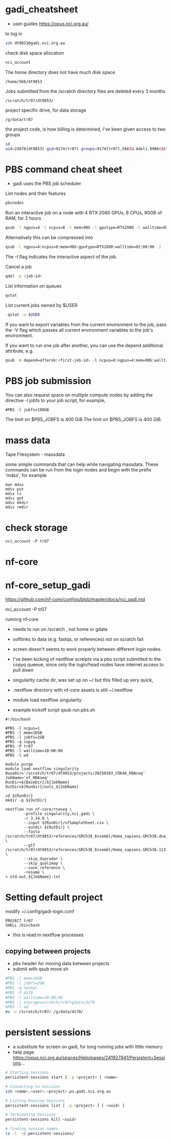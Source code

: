 # gadi_cheatsheet
- user guides https://opus.nci.org.au/

to log in
```bash
ssh dt9853@gadi.nci.org.au
```

check disk space allocation
```bash
nci_account
```
The home directory does not have much disk space
```
/home/566/dt9853
```
Jobs submitted from the /scratch directory
files are deleted every 3 months
```
/scratch/tr07/dt9853/
```
project specific drive, for data storage
```
/g/data/tr07
```
the project code, is how billing is determined, I've been given access to two groups
```bash
id
uid=23676(dt9853) gid=9174(tr07) groups=9174(tr07),566(U.Adel),9906(dz70)
```
# PBS command cheat sheet
- gadi uses the PBS job scheduler

List nodes and their features

```bash
pbsnodes
```
Run an interactive job on a node with 4 RTX 2080 GPUs, 8 CPUs, 90GB of RAM, for 2 hours

```bash
qsub -l ngpus=4 -l ncpus=8 -l mem=90G -l gputype=RTX2080 -l walltime=02:00:00   -I
```

Alternatively this can be compressed into

```bash
qsub -l ngpus=4:ncpus=8:mem=90G:gputype=RTX2080:walltime=02:00:00 -I
```

The -I flag indicates the interactive aspect of the job.

Cancel a job

```bash
qdel -p <job-id>
```
List information on queues

```bash
qstat
```
List current jobs owned by $USER

```bash
 qstat -u $USER
```
If you want to export variables from the current environment to the job, pass the -V flag which passes all current environment variables to the job's environment.

If you want to run one job after another, you can use the depend additional attribute, e.g.
```bash
qsub -W depend=afterok:<first-job-id> -l ncpus=8:ngpus=4:mem=90G:walltime=02:00:00 job-script.sh
```

# PBS job submission

You can also request space on multiple compute nodes by adding the directive -l jobfs to your job script, for example,
```
#PBS -l jobfs=100GB

```
The limit on $PBS_JOBFS is 400 GiB.The limit on $PBS_JOBFS is 400 GiB.


# mass data
Tape Filesystem - massdata

some simple commands that can help while navigating massdata. These commands can be run from the login nodes and begin with the prefix 'mdss', for example
```
man mdss
mdss put
mdss ls
mdss get
mdss mkdir
mdss rmdir
```

# check storage

```
nci_account -P tr07
```

# nf-core

# nf-core_setup_gadi
https://github.com/nf-core/configs/blob/master/docs/nci_gadi.md

nci_account -P tr07


running nf-core

- needs to run on /scratch , not home or gdata
- softlinks to data (e.g. fastqs, or references) not on scratch fail
- screen doesn't seems to work properly between different login nodes.
- I've been kicking of nextflow screipts via a pbs script submitted to the copyq queeue, since only the login/head nodes have internet access to pull down
- singularity cache dir, was set up on ~/ but this filled up very quick, 
- .nextflow directory with nf-core assets is still ~/.nextflow
- module load nextflow singularity

- example kickoff script
qsub run.pbs.sh

```
#!/bin/bash

#PBS -l ncpus=1
#PBS -l mem=16GB
#PBS -l jobfs=2GB
#PBS -q copyq
#PBS -P tr07
#PBS -l walltime=10:00:00
#PBS -l wd

module purge
module load nextflow singularity
BaseDir='/scratch/tr07/dt9853/projects/20250303_CDK46_RNAseq'
JobName='nf_RNAseq'
RunDir=${BaseDir}/${JobName}
OutDir=${RunDir}/outs_${JobName}

cd ${RunDir}
mkdir -p ${OutDir}

nextflow run nf-core/rnaseq \
        -profile singularity,nci_gadi \
        -r 3.14.0 \
        --input ${RunDir}/nfSampleSheet.csv \
        --outdir ${OutDir} \
        --fasta /scratch/tr07/dt9853/references/GRCh38_Ensembl/Homo_sapiens.GRCh38.dna_sm.primary_assembly.fa.gz \
        --gtf /scratch/tr07/dt9853/references/GRCh38_Ensembl/Homo_sapiens.GRCh38.113.gtf.gz \
        --skip_dupradar \
        --skip_qualimap \
        --save_reference \
        -resume \
> std.out_${JobName}.txt

```



# Setting default project
modify ~/.config/gadi-login.conf
```
PROJECT tr07
SHELL /bin/bash
```
- this is read in nextflow processes

## copying between projects
- pbs header for moving data between projects
- submit with qsub move.sh

```bash
#PBS -l mem=16GB
#PBS -l jobfs=2GB
#PBS -q normal
#PBS -P dz70
#PBS -l walltime=10:00:00
#PBS -l storage=scratch/tr07+gdata/dz70
#PBS -l wd
mv -v /scratch/tr07/ /g/data/dz70/
```

# persistent sessions
- a substitute for screen on gadi, for long running jobs with little memory
- help page https://opus.nci.org.au/spaces/Help/pages/241927941/Persistent+Sessions...

```bash
# Starting Sessions
persistent-sessions start [ -p <project> ] <name>

# Connecting to Sessions
ssh <name>.<user>.<project>.ps.gadi.nci.org.au

# Listing Running Sessions
persistent-sessions list [ -p <project> ] [ <uuid> ]

# Terminating Sessions
persistent-sessions kill <uuid>

# finding session names
ls -l  ~/.persistent-sessions/

```

